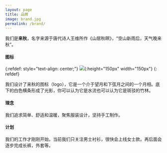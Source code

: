 ```yaml
---
layout: page
title: 品牌
image: brand.jpg
permalink: /brand/
---
```


我们是**来秋**，名字来源于唐代诗人王维所作《山居秋暝》，“空山新雨后，天气晚来秋”。

#### 图标 

{:refdef: style="text-align: center;"}
![]({{site.baseurl}}/img/autumnon_logo_trans.png){:height="150px" width="150px"}
{: refdef}

我们设计了来秋的图标（logo），它是一个介于望月和下弦月之间的一个月相。底下的白色横条形成了光影，你可以认为它是水流也可以认为它是斑驳的竹林。

#### 理念

我们追求简单、舒适和温暖，聚焦服装设计，坚持手工制作。

#### 计划

我们的工作才刚刚开始，当前我们只关注男士衬衫，很快会上线女士款。再后面会逐步完成长裤，外套等。

